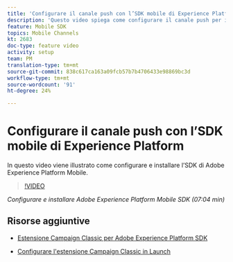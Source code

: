 ```yaml
---
title: 'Configurare il canale push con l’SDK mobile di Experience Platform '
description: 'Questo video spiega come configurare il canale push per i Campaign Classic mediante l’SDK Mobile per Experience Cloud . '
feature: Mobile SDK
topics: Mobile Channels
kt: 2683
doc-type: feature video
activity: setup
team: PM
translation-type: tm+mt
source-git-commit: 838c617ca163a09fcb57b7b4706433e98869bc3d
workflow-type: tm+mt
source-wordcount: '91'
ht-degree: 24%

---
```



# Configurare il canale push con l’SDK mobile di Experience Platform

In questo video viene illustrato come configurare e installare l’SDK di Adobe Experience Platform Mobile.

>[!VIDEO](https://video.tv.adobe.com/v/27699?quality=12)

*Configurare e installare Adobe Experience Platform Mobile SDK (07:04 min)*

## Risorse aggiuntive

* [Estensione Campaign Classic per Adobe Experience Platform SDK](https://helpx-internal.corp.adobe.com/content/help/en/campaign/kb/acc-aep-extension.html)

* [Configurare l&#39;estensione Campaign Classic in Launch](https://aep-sdks.gitbook.io/docs/using-mobile-extensions/adobe-campaignclassic)
